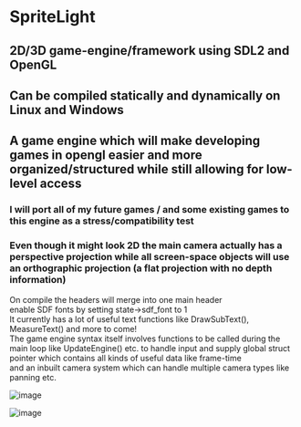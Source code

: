 # SpriteLight
## 2D/3D game-engine/framework using SDL2 and OpenGL <br>
## Can be compiled statically and dynamically on Linux and Windows <br>
## A game engine which will make developing games in opengl easier and more organized/structured while still allowing for low-level access <br>
### I will port all of my future games / and some existing games to this engine as a stress/compatibility test <br>
### Even though it might look 2D the main camera actually has a perspective projection while all screen-space objects will use an orthographic projection (a flat projection with no depth information) <br>
On compile the headers will merge into one main header <br>
enable SDF fonts by setting state->sdf_font to 1 <br>
It currently has a lot of useful text functions like DrawSubText(), MeasureText() and more to come! <br>
The game engine syntax itself involves functions to be called during the main loop like UpdateEngine() etc. to handle input and supply global struct pointer which contains all kinds of useful data like frame-time <br>
and an inbuilt camera system which can handle multiple camera types like panning etc.

![image](https://github.com/DissolveDZ/SpriteLight/assets/68782699/76a4f395-37e2-4f68-99ed-f044b5cbdf61)

![image](https://github.com/DissolveDZ/SpriteLight/assets/68782699/04fadc83-d5a5-4f71-9428-ef958357c15c)
